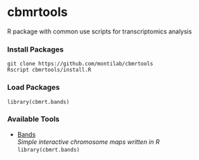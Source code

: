 # cbmrtools
R package with common use scripts for transcriptomics analysis

### Install Packages
```
git clone https://github.com/montilab/cbmrtools
Rscript cbmrtools/install.R
```

### Load Packages
```
library(cbmrt.bands)
```

### Available Tools
- [Bands](https://github.com/montilab/cbmrtools/tree/master/tools/cbmrt.bands)  
   *Simple interactive chromosome maps written in R*  
   `library(cbmrt.bands)`  
